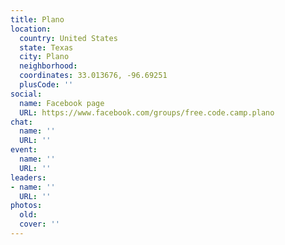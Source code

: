 ```yaml
---
title: Plano
location:
  country: United States
  state: Texas
  city: Plano
  neighborhood: 
  coordinates: 33.013676, -96.69251
  plusCode: ''
social:
  name: Facebook page
  URL: https://www.facebook.com/groups/free.code.camp.plano
chat:
  name: ''
  URL: ''
event:
  name: ''
  URL: ''
leaders:
- name: ''
  URL: ''
photos:
  old: 
  cover: ''
---
```

